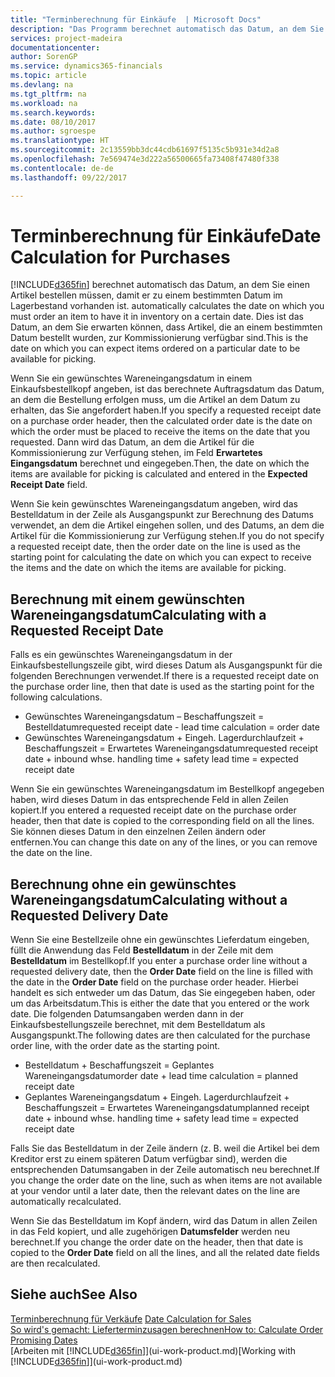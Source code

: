 ```yaml
---
title: "Terminberechnung für Einkäufe  | Microsoft Docs"
description: "Das Programm berechnet automatisch das Datum, an dem Sie einen Artikel bestellen müssen, damit er zu einem bestimmten Datum im Lagerbestand vorhanden ist. Dies ist das Datum, an dem Sie erwarten können, dass Artikel, die an einem bestimmten Datum bestellt wurden, zur Kommissionierung verfügbar sind."
services: project-madeira
documentationcenter: 
author: SorenGP
ms.service: dynamics365-financials
ms.topic: article
ms.devlang: na
ms.tgt_pltfrm: na
ms.workload: na
ms.search.keywords: 
ms.date: 08/10/2017
ms.author: sgroespe
ms.translationtype: HT
ms.sourcegitcommit: 2c13559bb3dc44cdb61697f5135c5b931e34d2a8
ms.openlocfilehash: 7e569474e3d222a56500665fa73408f47480f338
ms.contentlocale: de-de
ms.lasthandoff: 09/22/2017

---
```

# <a name="date-calculation-for-purchases"></a><span data-ttu-id="f35aa-104">Terminberechnung für Einkäufe</span><span class="sxs-lookup"><span data-stu-id="f35aa-104">Date Calculation for Purchases</span></span>
[!INCLUDE[d365fin](includes/d365fin_md.md)]<span data-ttu-id="f35aa-105"> berechnet automatisch das Datum, an dem Sie einen Artikel bestellen müssen, damit er zu einem bestimmten Datum im Lagerbestand vorhanden ist.</span><span class="sxs-lookup"><span data-stu-id="f35aa-105"> automatically calculates the date on which you must order an item to have it in inventory on a certain date.</span></span> <span data-ttu-id="f35aa-106">Dies ist das Datum, an dem Sie erwarten können, dass Artikel, die an einem bestimmten Datum bestellt wurden, zur Kommissionierung verfügbar sind.</span><span class="sxs-lookup"><span data-stu-id="f35aa-106">This is the date on which you can expect items ordered on a particular date to be available for picking.</span></span>  

<span data-ttu-id="f35aa-107">Wenn Sie ein gewünschtes Wareneingangsdatum in einem Einkaufsbestellkopf angeben, ist das berechnete Auftragsdatum das Datum, an dem die Bestellung erfolgen muss, um die Artikel an dem Datum zu erhalten, das Sie angefordert haben.</span><span class="sxs-lookup"><span data-stu-id="f35aa-107">If you specify a requested receipt date on a purchase order header, then the calculated order date is the date on which the order must be placed to receive the items on the date that you requested.</span></span> <span data-ttu-id="f35aa-108">Dann wird das Datum, an dem die Artikel für die Kommissionierung zur Verfügung stehen, im Feld **Erwartetes Eingangsdatum** berechnet und eingegeben.</span><span class="sxs-lookup"><span data-stu-id="f35aa-108">Then, the date on which the items are available for picking is calculated and entered in the **Expected Receipt Date** field.</span></span>  

<span data-ttu-id="f35aa-109">Wenn Sie kein gewünschtes Wareneingangsdatum angeben, wird das Bestelldatum in der Zeile als Ausgangspunkt zur Berechnung des Datums verwendet, an dem die Artikel eingehen sollen, und des Datums, an dem die Artikel für die Kommissionierung zur Verfügung stehen.</span><span class="sxs-lookup"><span data-stu-id="f35aa-109">If you do not specify a requested receipt date, then the order date on the line is used as the starting point for calculating the date on which you can expect to receive the items and the date on which the items are available for picking.</span></span>  

## <a name="calculating-with-a-requested-receipt-date"></a><span data-ttu-id="f35aa-110">Berechnung mit einem gewünschten Wareneingangsdatum</span><span class="sxs-lookup"><span data-stu-id="f35aa-110">Calculating with a Requested Receipt Date</span></span>  
<span data-ttu-id="f35aa-111">Falls es ein gewünschtes Wareneingangsdatum in der Einkaufsbestellungszeile gibt, wird dieses Datum als Ausgangspunkt für die folgenden Berechnungen verwendet.</span><span class="sxs-lookup"><span data-stu-id="f35aa-111">If there is a requested receipt date on the purchase order line, then that date is used as the starting point for the following calculations.</span></span>  

- <span data-ttu-id="f35aa-112">Gewünschtes Wareneingangsdatum – Beschaffungszeit = Bestelldatum</span><span class="sxs-lookup"><span data-stu-id="f35aa-112">requested receipt date - lead time calculation = order date</span></span>  
- <span data-ttu-id="f35aa-113">Gewünschtes Wareneingangsdatum + Eingeh. Lagerdurchlaufzeit + Beschaffungszeit = Erwartetes Wareneingangsdatum</span><span class="sxs-lookup"><span data-stu-id="f35aa-113">requested receipt date + inbound whse. handling time + safety lead time = expected receipt date</span></span>  

<span data-ttu-id="f35aa-114">Wenn Sie ein gewünschtes Wareneingangsdatum im Bestellkopf angegeben haben, wird dieses Datum in das entsprechende Feld in allen Zeilen kopiert.</span><span class="sxs-lookup"><span data-stu-id="f35aa-114">If you entered a requested receipt date on the purchase order header, then that date is copied to the corresponding field on all the lines.</span></span> <span data-ttu-id="f35aa-115">Sie können dieses Datum in den einzelnen Zeilen ändern oder entfernen.</span><span class="sxs-lookup"><span data-stu-id="f35aa-115">You can change this date on any of the lines, or you can remove the date on the line.</span></span>  

## <a name="calculating-without-a-requested-delivery-date"></a><span data-ttu-id="f35aa-116">Berechnung ohne ein gewünschtes Wareneingangsdatum</span><span class="sxs-lookup"><span data-stu-id="f35aa-116">Calculating without a Requested Delivery Date</span></span>  
<span data-ttu-id="f35aa-117">Wenn Sie eine Bestellzeile ohne ein gewünschtes Lieferdatum eingeben, füllt die Anwendung das Feld **Bestelldatum** in der Zeile mit dem **Bestelldatum** im Bestellkopf.</span><span class="sxs-lookup"><span data-stu-id="f35aa-117">If you enter a purchase order line without a requested delivery date, then the **Order Date** field on the line is filled with the date in the **Order Date** field on the purchase order header.</span></span> <span data-ttu-id="f35aa-118">Hierbei handelt es sich entweder um das Datum, das Sie eingegeben haben, oder um das Arbeitsdatum.</span><span class="sxs-lookup"><span data-stu-id="f35aa-118">This is either the date that you entered or the work date.</span></span> <span data-ttu-id="f35aa-119">Die folgenden Datumsangaben werden dann in der Einkaufsbestellungszeile berechnet, mit dem Bestelldatum als Ausgangspunkt.</span><span class="sxs-lookup"><span data-stu-id="f35aa-119">The following dates are then calculated for the purchase order line, with the order date as the starting point.</span></span>  

- <span data-ttu-id="f35aa-120">Bestelldatum + Beschaffungszeit = Geplantes Wareneingangsdatum</span><span class="sxs-lookup"><span data-stu-id="f35aa-120">order date + lead time calculation = planned receipt date</span></span>  
- <span data-ttu-id="f35aa-121">Geplantes Wareneingangsdatum + Eingeh. Lagerdurchlaufzeit + Beschaffungszeit = Erwartetes Wareneingangsdatum</span><span class="sxs-lookup"><span data-stu-id="f35aa-121">planned receipt date + inbound whse. handling time + safety lead time = expected receipt date</span></span>  

<span data-ttu-id="f35aa-122">Falls Sie das Bestelldatum in der Zeile ändern (z. B. weil die Artikel bei dem Kreditor erst zu einem späteren Datum verfügbar sind), werden die entsprechenden Datumsangaben in der Zeile automatisch neu berechnet.</span><span class="sxs-lookup"><span data-stu-id="f35aa-122">If you change the order date on the line, such as when items are not available at your vendor until a later date, then the relevant dates on the line are automatically recalculated.</span></span>  

<span data-ttu-id="f35aa-123">Wenn Sie das Bestelldatum im Kopf ändern, wird das Datum in allen Zeilen in das Feld  kopiert, und alle zugehörigen **Datumsfelder** werden neu berechnet.</span><span class="sxs-lookup"><span data-stu-id="f35aa-123">If you change the order date on the header, then that date is copied to the **Order Date** field on all the lines, and all the related date fields are then recalculated.</span></span>  

## <a name="see-also"></a><span data-ttu-id="f35aa-124">Siehe auch</span><span class="sxs-lookup"><span data-stu-id="f35aa-124">See Also</span></span>  
 <span data-ttu-id="f35aa-125">[Terminberechnung für Verkäufe](sales-date-calculation-for-sales.md) </span><span class="sxs-lookup"><span data-stu-id="f35aa-125">[Date Calculation for Sales](sales-date-calculation-for-sales.md) </span></span>  
 [<span data-ttu-id="f35aa-126">So wird's gemacht: Lieferterminzusagen berechnen</span><span class="sxs-lookup"><span data-stu-id="f35aa-126">How to: Calculate Order Promising Dates</span></span>](sales-how-to-calculate-order-promising-dates.md)  
 <span data-ttu-id="f35aa-127">[Arbeiten mit [!INCLUDE[d365fin](includes/d365fin_md.md)]](ui-work-product.md)</span><span class="sxs-lookup"><span data-stu-id="f35aa-127">[Working with [!INCLUDE[d365fin](includes/d365fin_md.md)]](ui-work-product.md)</span></span>

